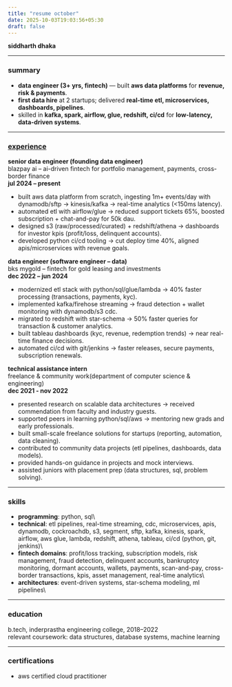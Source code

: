 ```yaml
---
title: "resume october"
date: 2025-10-03T19:03:56+05:30
draft: false
---
```


**siddharth dhaka**

---

### summary

- **data engineer (3+ yrs, fintech)** — built **aws data platforms** for **revenue, risk & payments**.
- **first data hire** at 2 startups; delivered **real-time etl, microservices, dashboards, pipelines**.
- skilled in **kafka, spark, airflow, glue, redshift, ci/cd** for **low-latency, data-driven systems**.

---

### [experience](/posts/experience/)

**senior data engineer (founding data engineer)**\
blazpay ai – ai-driven fintech for portfolio management, payments, cross-border finance\
**jul 2024 – present**

- built aws data platform from scratch, ingesting 1m+ events/day with dynamodb/sftp → kinesis/kafka → real-time analytics (<150ms latency).
- automated etl with airflow/glue → reduced support tickets 65%, boosted subscription + chat-and-pay for 50k dau.
- designed s3 (raw/processed/curated) + redshift/athena → dashboards for investor kpis (profit/loss, delinquent accounts).
- developed python ci/cd tooling → cut deploy time 40%, aligned apis/microservices with revenue goals.

**data engineer (software engineer – data)**\
bks mygold – fintech for gold leasing and investments\
**dec 2022 – jun 2024**

- modernized etl stack with python/sql/glue/lambda → 40% faster processing (transactions, payments, kyc).
- implemented kafka/firehose streaming → fraud detection + wallet monitoring with dynamodb/s3 cdc.
- migrated to redshift with star-schema → 50% faster queries for transaction & customer analytics.
- built tableau dashboards (kyc, revenue, redemption trends) → near real-time finance decisions.
- automated ci/cd with git/jenkins → faster releases, secure payments, subscription renewals.

**technical assistance intern**\
freelance & community work(department of computer science & engineering)\
**dec 2021 - nov 2022**

- presented research on scalable data architectures → received commendation from faculty and industry guests.
- supported peers in learning python/sql/aws → mentoring new grads and early professionals.
- built small-scale freelance solutions for startups (reporting, automation, data cleaning).
- contributed to community data projects (etl pipelines, dashboards, data models).
- provided hands-on guidance in projects and mock interviews.
- assisted juniors with placement prep (data structures, sql, problem solving).

---

### skills

- **programming**: python, sql\
- **technical**: etl pipelines, real-time streaming, cdc, microservices, apis, dynamodb, cockroachdb, s3, segment, sftp, kafka, kinesis, spark, airflow, aws glue, lambda, redshift, athena, tableau, ci/cd (python, git, jenkins)\
- **fintech domains**: profit/loss tracking, subscription models, risk management, fraud detection, delinquent accounts, bankruptcy monitoring, dormant accounts, wallets, payments, scan-and-pay, cross-border transactions, kpis, asset management, real-time analytics\
- **architectures**: event-driven systems, star-schema modeling, ml pipelines\

---

### education

b.tech, inderprastha engineering college, 2018–2022\
relevant coursework: data structures, database systems, machine learning

---

### certifications

- aws certified cloud practitioner

